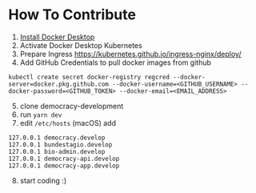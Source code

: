 # How To Contribute

1. [Install Docker Desktop](https://www.docker.com/products/docker-desktop)
2. Activate Docker Desktop Kubernetes
3. Prepare Ingress https://kubernetes.github.io/ingress-nginx/deploy/
4. Add GitHub Credentials to pull docker images from github

`kubectl create secret docker-registry regcred --docker-server=docker.pkg.github.com --docker-username=<GITHUB_USERNAME> --docker-password=<GITHUB_TOKEN> --docker-email=<EMAIL_ADDRESS>`

5. clone democracy-development
6. run `yarn dev`
7. edit `/etc/hosts` (macOS) add

```
127.0.0.1 democracy.develop
127.0.0.1 bundestagio.develop
127.0.0.1 bio-admin.develop
127.0.0.1 democracy-api.develop
127.0.0.1 democracy-app.develop
```

8. start coding :)
